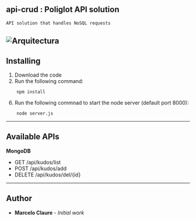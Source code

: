 ## api-crud : Poliglot API solution
```
API solution that handles NoSQL requests
```
![Arquitectura](https://user-images.githubusercontent.com/24611413/64218588-433a0880-ce90-11e9-85c1-230cc39b27cd.jpg)
---
## Installing

1. Download the code
5. Run the following command:
```
    npm install
```
6. Run the following commnad to start the node server (default port 8000):
```
    node server.js
```
---
## Available APIs

**MongoDB**
* GET    /api/kudos/list
* POST   /api/kudos/add
* DELETE /api/kudos/del/{id}
---
## Author

* **Marcelo Claure** - *Initial work*
